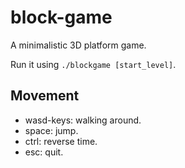 block-game
==========

A minimalistic 3D platform game.

Run it using `./blockgame [start_level]`.

Movement
--------
* wasd-keys: walking around.
* space: jump.
* ctrl: reverse time.
* esc: quit.
